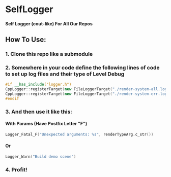 # SelfLogger

#### Self Logger (cout-like) For All Our Repos

## How To Use:

<h3>1. Clone this repo like a submodule</h3>
<h3>2. Somewhere in your code define the following lines of code to set up log files and their type of Level Debug</h3>

```c++
#if __has_include("logger.h")
CppLogger::registerTarget(new FileLoggerTarget("./render-system-all.log", LogLevel::LOG_LEVEL_DEBUG));
CppLogger::registerTarget(new FileLoggerTarget("./render-system-err.log", LogLevel::LOG_LEVEL_ERROR));
#endif
```

<h3>3. And then use it like this:</h3>
<h4>With Params (Have Postfix Letter "F")</h4>

```c++
Logger_Fatal_F("Unexpected arguments: %s", renderTypeArg.c_str())
```

<h4>Or</h4>

```c++
Logger_Warn("Build demo scene")
```

<h3>4. Profit!</h3>
